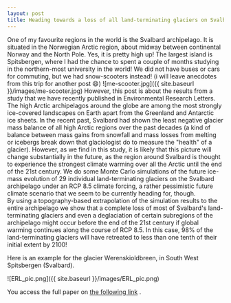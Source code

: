 ```yaml
---
layout: post
title: Heading towards a loss of all land-terminating glaciers on Svalbard
---
```

One of my favourite regions in the world is the Svalbard archipelago. It is situated in the Norwegian Arctic region, about midway between continental Norway and the North Pole. Yes, it is pretty high up! The largest island is Spitsbergen, where I had the chance to spent a couple of months studying in the northern-most university in the world! We did not have buses or cars for commuting, but we had snow-scooters instead! (i will leave anecdotes from this trip for another post :smile:)
![me-scooter.jpg]({{ site.baseurl }}/images/me-scooter.jpg)
However, this post is about the results from a study that we have recently published in Environmental Research Letters. 
The high Arctic archipelagos around the globe are among the most strongly ice-covered landscapes on Earth apart from the Greenland and Antarctic ice sheets. In the recent past, Svalbard had shown the least negative glacier mass balance of all high Arctic regions over the past decades (a kind of balance between mass gains from snowfall and mass losses from melting or icebergs break down that glaciologist do to measure the "health" of a glacier). However, as we find in this study, it is likely that this picture will change substantially in the future, as the region around Svalbard is thought 
to experience the strongest climate warming over all the Arctic until the end of the 21st century. 
We do some Monte Carlo simulations of the future ice-mass evolution of 29 individual land-terminating glaciers on the Svalbard archipelago under an RCP 8.5 climate forcing, a rather pessimistic future climate scenario that we seem to be currently heading for, though.  
By using a topography-based extrapolation of the simulation results to the entire archipelago we show that a complete loss of most of Svalbard's land-terminating glaciers and even a deglaciation of certain subregions 
of the archipelago might occur before the end of the 21st century if global warming continues along the course of RCP 8.5. In this case, 98% of the land-terminating glaciers will have retreated to less than one tenth of
their initial extent by 2100! 

Here is an example for the glacier Werenskioldbreen, in South West Spitsbergen (Svalbard).

![ERL_pic.png]({{ site.baseurl }}/images/ERL_pic.png)

You access the full paper on [the following link](http://iopscience.iop.org/article/10.1088/1748-9326/11/9/094006/meta) .
